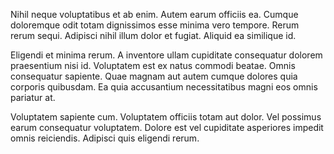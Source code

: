 Nihil neque voluptatibus et ab enim. Autem earum officiis ea. Cumque doloremque odit totam dignissimos esse minima vero tempore. Rerum rerum sequi. Adipisci nihil illum dolor et fugiat. Aliquid ea similique id.
 Eligendi et minima rerum. A inventore ullam cupiditate consequatur dolorem praesentium nisi id. Voluptatem est ex natus commodi beatae. Omnis consequatur sapiente. Quae magnam aut autem cumque dolores quia corporis quibusdam. Ea quia accusantium necessitatibus magni eos omnis pariatur at.
 Voluptatem sapiente cum. Voluptatem officiis totam aut dolor. Vel possimus earum consequatur voluptatem. Dolore est vel cupiditate asperiores impedit omnis reiciendis. Adipisci quis eligendi rerum.
